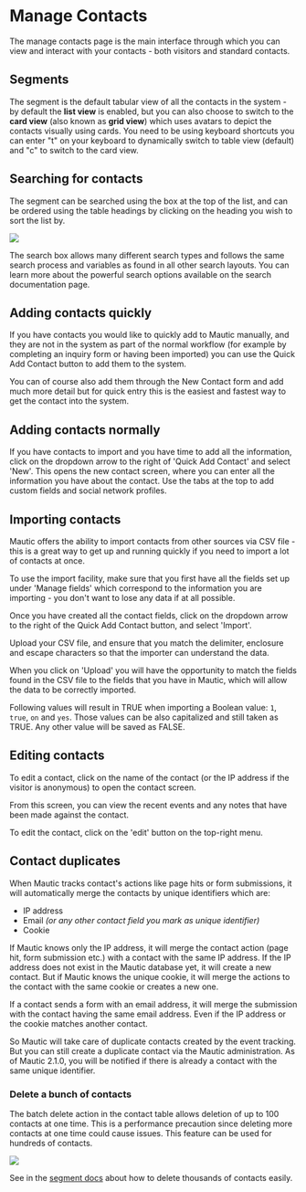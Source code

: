 # Manage Contacts

The manage contacts page is the main interface through which you can view and interact with your contacts - both visitors and standard contacts.

## Segments

The segment is the default tabular view of all the contacts in the system - by default the **list view** is enabled, but you can also choose to switch to the **card view** (also known as **grid view**) which uses avatars to depict the contacts visually using cards. You need to be using keyboard shortcuts you can enter "t" on your keyboard to dynamically switch to table view (default) and "c" to switch to the card view.

## Searching for contacts

The segment can be searched using the box at the top of the list, and can be ordered using the table headings by clicking on the heading you wish to sort the list by.

![](/contacts/media/contacts-search.jpg)

The search box allows many different search types and follows the same search process and variables as found in all other search layouts. You can learn more about the powerful search options available on the search documentation page.

## Adding contacts quickly

If you have contacts you would like to quickly add to Mautic manually, and they are not in the system as part of the normal workflow (for example by completing an inquiry form or having been imported) you can use the Quick Add Contact button to add them to the system.

You can of course also add them through the New Contact form and add much more detail but for quick entry this is the easiest and fastest way to get the contact into the system.

## Adding contacts normally

If you have contacts to import and you have time to add all the information, click on the dropdown arrow to the right of 'Quick Add Contact' and select 'New'.  This opens the new contact screen, where you can enter all the information you have about the contact.  Use the tabs at the top to add custom fields and social network profiles.

## Importing contacts

Mautic offers the ability to import contacts from other sources via CSV file - this is a great way to get up and running quickly if you need to import a lot of contacts at once.

To use the import facility, make sure that you first have all the fields set up under 'Manage fields' which correspond to the information you are importing - you don't want to lose any data if at all possible.

Once you have created all the contact fields, click on the dropdown arrow to the right of the Quick Add Contact button, and select 'Import'.

Upload your CSV file, and ensure that you match the delimiter, enclosure and escape characters so that the importer can understand the data.

When you click on 'Upload' you will have the opportunity to match the fields found in the CSV file to the fields that you have in Mautic, which will allow the data to be correctly imported.

Following values will result in TRUE when importing a Boolean value: `1`, `true`, `on` and `yes`. Those values can be also capitalized and still taken as TRUE. Any other value will be saved as FALSE.

## Editing contacts
To edit a contact, click on the name of the contact (or the IP address if the visitor is anonymous) to open the contact screen.

From this screen, you can view the recent events and any notes that have been made against the contact.

To edit the contact, click on the 'edit' button on the top-right menu.

## Contact duplicates

When Mautic tracks contact's actions like page hits or form submissions, it will automatically merge the contacts by unique identifiers which are:
- IP address
- Email _(or any other contact field you mark as unique identifier)_
- Cookie

If Mautic knows only the IP address, it will merge the contact action (page hit, form submission etc.) with a contact with the same IP address. If the IP address does not exist in the Mautic database yet, it will create a new contact. But if Mautic knows the unique cookie, it will merge the actions to the contact with the same cookie or creates a new one.

If a contact sends a form with an email address, it will merge the submission with the contact having the same email address. Even if the IP address or the cookie matches another contact.

So Mautic will take care of duplicate contacts created by the event tracking. But you can still create a duplicate contact via the Mautic administration. As of Mautic 2.1.0, you will be notified if there is already a contact with the same unique identifier.

### Delete a bunch of contacts

The batch delete action in the contact table allows deletion of up to 100 contacts at one time. This is a performance precaution since deleting more contacts at one time could cause issues. This feature can be used for hundreds of contacts.

![](/contacts/media/mautic-contact-batch-delete.png)

See in the [segment docs](./../contacts/managing_contacts.html#delete-all-contacts-in-a-segment) about how to delete thousands of contacts easily.
